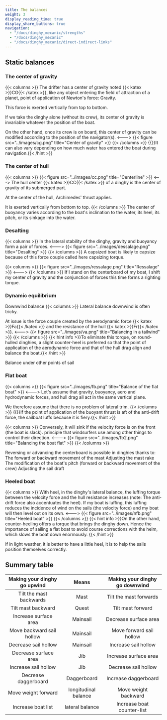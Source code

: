 ```yaml
---
title: The balances
weight: 3
display_reading_time: true
display_share_buttons: true
navigation:
  - "/docs/dinghy_mecanic/strengths"
  - "/docs/dinghy_mecanic"
  - "/docs/dinghy_mecanic/direct-indirect-links"
---
```

## Static balances

### The center of gravity
{{< columns >}}
The drifter has a center of gravity noted {{< katex >}}CG{{< /katex >}}, like any object entering the field of attraction of a planet, point of application of Newton's force: Gravity.

This force is exerted vertically from top to bottom.

If we take the dinghy alone (without its crew), its center of gravity is invariable whatever the position of the boat.

On the other hand, once its crew is on board, this center of gravity can be modified according to the position of the navigator(s).
<--->
{{< figure src="../images/cg.png" title="Center of gravity" >}}
{{< /columns >}}
{{<hint info>}}It can also vary depending on how much water has entered the boat during navigation.{{< /hint >}}

### The center of hull

{{< columns >}}
{{< figure src="../images/cc.png" title="Centerline" >}}
<--->
The hull center {{< katex >}}CC{{< /katex >}} of a dinghy is the center of gravity of its submerged part.

At the center of the hull, Archimedes' thrust applies.

It is exerted vertically from bottom to top.
{{< /columns >}}
The center of buoyancy varies according to the boat's inclination to the water, its heel, its pitch, or its sinkage into the water.

### Desalting

{{< columns >}}
In the lateral stability of the dinghy, gravity and buoyancy form a pair of
forces.
<--->
{{< figure src="../images/dessalage.png" title="Desalting" >}}
{{< /columns >}}
A capsized boat is likely to capsize because of this force couple called here capsizing torque.

{{< columns >}}
{{< figure src="../images/ressalage.png" title="Ressalage" >}}
<--->
{{< /columns >}}
If I stand on the centerboard of my boat, I shift my center of gravity and the conjunction of forces this time forms a righting torque.

### Dynamic equilibrium

 Downwind balance
{{< columns >}}
Lateral balance downwind is often tricky.

At issue is the force couple created by the aerodynamic force {{< katex >}}Fa{{< /katex >}} and the resistance of the hull {{< katex >}}Fr{{< /katex >}}.
<--->
{{< figure src="../images/va.png" title="Balancing in a tailwind" >}}
{{< /columns >}}
{{< hint info >}}To eliminate this torque, on round-hulled dinghies, a slight counter-heel is preferred so that the point of application of the aerodynamic force and that of the hull drag align and balance the boat.{{< /hint >}}

 Balance under other points of sail

### Flat boat
{{< columns >}}
{{< figure src="../images/fb.png" title="Balance of the flat boat" >}}
<--->
Let's assume that gravity, buoyancy, aero and hydrodynamic forces, and hull drag all act in the same vertical plane.

We therefore assume that there is no problem of lateral trim.
{{< /columns >}}
{{<hint info>}}If the point of application of the buoyant thrust is aft of the anti-drift force, the sailboat luffs because it is fiery.{{< /hint >}}

{{< columns >}}
Conversely, it will sink if the velocity force is on the front (the boat is slack).
principle that windsurfers use among other things to control their direction.
<--->
{{< figure src="../images/fb2.png" title="Balancing the boat flat" >}}
{{< /columns >}}

Reversing or advancing the centerboard is possible in dinghies thanks to:
 The forward or backward movement of the mast
 Adjusting the mast rake
 The modification of the boat's pitch (forward or backward movement of the crew)
 Adjusting the sail draft

### Heeled boat
{{< columns >}}
With heel, in the dinghy's lateral balance, the luffing torque between the velocity force and the hull resistance increases (note: The anti-drift force also accentuates the heel). If my boat is luffing, this luffing reduces the incidence of wind on the sails (the velocity force) and my boat will then level out on its own.
<--->
{{< figure src="../images/nfb.png" title="Heeled boat" >}}
{{< /columns >}}
{{< hint info >}}On the other hand, counter-heeling offers a torque that brings the dinghy down. Hence the importance of sailing a flat boat to avoid course corrections with the helm, which slows the boat down enormously. {{< /hint >}}

If in light weather, it is better to have a little heel, it is to help the sails position themselves correctly.

## Summary table

| Making your dinghy go upwind |        Means         | Making your dinghy go downwind |
|:----------------------------:|:--------------------:|:------------------------------:|
|   Tilt the mast backwards    |         Mast         |     Tilt the mast forwards     |
|      Tilt mast backward      |        Quest         |       Tilt mast forward        |
|    Increase surface area     |       Mainsail       |     Decrease surface area      |
|  Move backward sail hollow   |       Mainsail       |    Move forward sail hollow    |
|     Decrease sail hollow     |       Mainsail       |      Increase sail hollow      |
|    Decrease surface area     |         Jib          |     Increase surface area      |
|     Increase sail hollow     |         Jib          |      Decrease sail hollow      |
|     Decrease daggerboard     |     Daggerboard      |      Increase daggerboard      |
|     Move weight forward      | longitudinal balance |      Move weight backward      |
|      Increase boat list      |   lateral balance    |   Increase boat counter-list   |